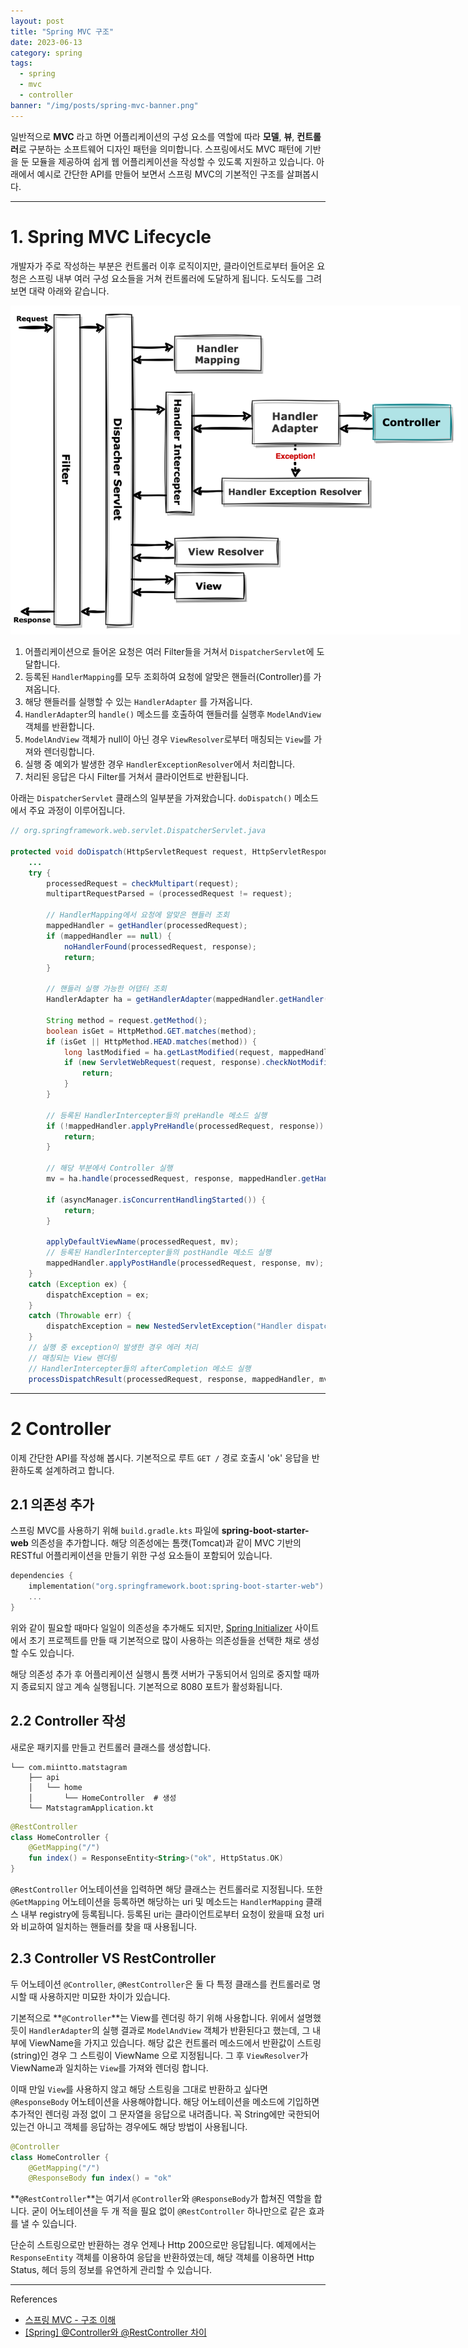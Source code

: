 ```yaml
---
layout: post
title: "Spring MVC 구조"
date: 2023-06-13
category: spring
tags: 
  - spring
  - mvc
  - controller
banner: "/img/posts/spring-mvc-banner.png"
---
```


일반적으로 **MVC** 라고 하면 어플리케이션의 구성 요소를 역할에 따라 **모델**, **뷰**, **컨트롤러**로 구분하는 소프트웨어 디자인 패턴을 의미합니다.
스프링에서도 MVC 패턴에 기반을 둔 모듈을 제공하여 쉽게 웹 어플리케이션을 작성할 수 있도록 지원하고 있습니다.
아래에서 예시로 간단한 API를 만들어 보면서 스프링 MVC의 기본적인 구조를 살펴봅시다.

---

# 1. Spring MVC Lifecycle

개발자가 주로 작성하는 부분은 컨트롤러 이후 로직이지만, 클라이언트로부터 들어온 요청은 스프링 내부 여러 구성 요소들을 거쳐 컨트롤러에 도달하게 됩니다.
도식도를 그려보면 대략 아래와 같습니다.

<img src="/img/posts/spring-mvc-lifecycle.png" style="max-width:720px"/>

1. 어플리케이션으로 들어온 요청은 여러 Filter들을 거쳐서 `DispatcherServlet`에 도달합니다.
2. 등록된 `HandlerMapping`를 모두 조회하여 요청에 알맞은 핸들러(Controller)를 가져옵니다.
3. 해당 핸들러를 실행할 수 있는 `HandlerAdapter` 를 가져옵니다.
4. `HandlerAdapter`의 `handle()` 메소드를 호출하여 핸들러를 실행후 `ModelAndView` 객체를 반환합니다.
5. `ModelAndView` 객체가 null이 아닌 경우 `ViewResolver`로부터 매칭되는 `View`를 가져와 렌더링합니다.
6. 실행 중 예외가 발생한 경우 `HandlerExceptionResolver`에서 처리합니다.
7. 처리된 응답은 다시 Filter를 거쳐서 클라이언트로 반환됩니다.

아래는 `DispatcherServlet` 클래스의 일부분을 가져왔습니다.
`doDispatch()` 메소드에서 주요 과정이 이루어집니다.

```java
// org.springframework.web.servlet.DispatcherServlet.java

protected void doDispatch(HttpServletRequest request, HttpServletResponse response) throws Exception {
    ...
    try {
        processedRequest = checkMultipart(request);
        multipartRequestParsed = (processedRequest != request);

        // HandlerMapping에서 요청에 알맞은 핸들러 조회
        mappedHandler = getHandler(processedRequest);
        if (mappedHandler == null) {
            noHandlerFound(processedRequest, response);
            return;
        }

        // 핸들러 실행 가능한 어댑터 조회
        HandlerAdapter ha = getHandlerAdapter(mappedHandler.getHandler());

        String method = request.getMethod();
        boolean isGet = HttpMethod.GET.matches(method);
        if (isGet || HttpMethod.HEAD.matches(method)) {
            long lastModified = ha.getLastModified(request, mappedHandler.getHandler());
            if (new ServletWebRequest(request, response).checkNotModified(lastModified) && isGet) {
                return;
            }
        }

        // 등록된 HandlerIntercepter들의 preHandle 메소드 실행
        if (!mappedHandler.applyPreHandle(processedRequest, response)) {
            return;
        }

        // 해당 부분에서 Controller 실행
        mv = ha.handle(processedRequest, response, mappedHandler.getHandler());

        if (asyncManager.isConcurrentHandlingStarted()) {
            return;
        }

        applyDefaultViewName(processedRequest, mv);
        // 등록된 HandlerIntercepter들의 postHandle 메소드 실행
        mappedHandler.applyPostHandle(processedRequest, response, mv);
    }
    catch (Exception ex) {
        dispatchException = ex;
    }
    catch (Throwable err) {
        dispatchException = new NestedServletException("Handler dispatch failed", err);
    }
    // 실행 중 exception이 발생한 경우 에러 처리
    // 매칭되는 View 렌더링
    // HandlerIntercepter들의 afterCompletion 메소드 실행
    processDispatchResult(processedRequest, response, mappedHandler, mv, dispatchException);
```

---

# 2 Controller

이제 간단한 API를 작성해 봅시다.
기본적으로 루트 `GET /` 경로 호출시 'ok' 응답을 반환하도록 설계하려고 합니다.

## 2.1 의존성 추가

스프링 MVC를 사용하기 위해 `build.gradle.kts` 파일에 **spring-boot-starter-web** 의존성을 추가합니다.
해당 의존성에는 톰캣(Tomcat)과 같이 MVC 기반의 RESTful 어플리케이션을 만들기 위한 구성 요소들이 포함되어 있습니다.

```kotlin
dependencies {
    implementation("org.springframework.boot:spring-boot-starter-web")  // 추가
    ...
}
```

위와 같이 필요할 때마다 일일이 의존성을 추가해도 되지만,
[Spring Initializer](https://start.spring.io) 사이트에서 초기 프로젝트를 만들 때 기본적으로 많이 사용하는 의존성들을 선택한 채로 생성할 수도 있습니다.

해당 의존성 추가 후 어플리케이션 실행시 톰캣 서버가 구동되어서 임의로 중지할 때까지 종료되지 않고 계속 실행됩니다.
기본적으로 8080 포트가 활성화됩니다.

## 2.2 Controller 작성

새로운 패키지를 만들고 컨트롤러 클래스를 생성합니다.

```shell
└── com.miintto.matstagram
    ├── api
    │   └── home
    │       └── HomeController  # 생성
    └── MatstagramApplication.kt
```

```kotlin
@RestController
class HomeController {
    @GetMapping("/")
    fun index() = ResponseEntity<String>("ok", HttpStatus.OK)
}
```

`@RestController` 어노테이션을 입력하면 해당 클래스는 컨트롤러로 지정됩니다.
또한 `@GetMapping` 어노테이션을 등록하면 해당하는 uri 및 메소드는 `HandlerMapping` 클래스 내부 registry에 등록됩니다.
등록된 uri는 클라이언트로부터 요청이 왔을때 요청 uri와 비교하여 일치하는 핸들러를 찾을 때 사용됩니다.


## 2.3 Controller VS RestController

두 어노테이션 `@Controller`, `@RestController`은 둘 다 특정 클래스를 컨트롤러로 명시할 때 사용하지만 미묘한 차이가 있습니다.

기본적으로 **`@Controller`**는 View를 렌더링 하기 위해 사용합니다.
위에서 설명했듯이 `HandlerAdapter`의 실행 결과로 `ModelAndView` 객체가 반환된다고 했는데, 그 내부에 ViewName을 가지고 있습니다.
해당 값은 컨트롤러 메소드에서 반환값이 스트링(string)인 경우 그 스트링이 ViewName 으로 지정됩니다.
그 후 `ViewResolver`가 ViewName과 일치하는 `View`를 가져와 렌더링 합니다.

이때 만일 `View`를 사용하지 않고 해당 스트링을 그대로 반환하고 싶다면 `@ResponseBody` 어노테이션을 사용해야합니다.
해당 어노테이션을 메소드에 기입하면 추가적인 렌더링 과정 없이 그 문자열을 응답으로 내려줍니다.
꼭 String에만 국한되어있는건 아니고 객체를 응답하는 경우에도 해당 방법이 사용됩니다.

```kotlin
@Controller
class HomeController {
    @GetMapping("/")
    @ResponseBody fun index() = "ok"
```

**`@RestController`**는 여기서 `@Controller`와 `@ResponseBody`가 합쳐진 역할을 합니다.
굳이 어노테이션을 두 개 적을 필요 없이 `@RestController` 하나만으로 같은 효과를 낼 수 있습니다.

단순히 스트링으로만 반환하는 경우 언제나 Http 200으로만 응답됩니다.
예제에서는 `ResponseEntity` 객체를 이용하여 응답을 반환하였는데, 해당 객체를 이용하면 Http Status, 헤더 등의 정보를 유연하게 관리할 수 있습니다.

---

References

- [스프링 MVC - 구조 이해](https://catsbi.oopy.io/f52511f3-1455-4a01-b8b7-f10875895d5b)
- [[Spring] @Controller와 @RestController 차이](https://mangkyu.tistory.com/49)
